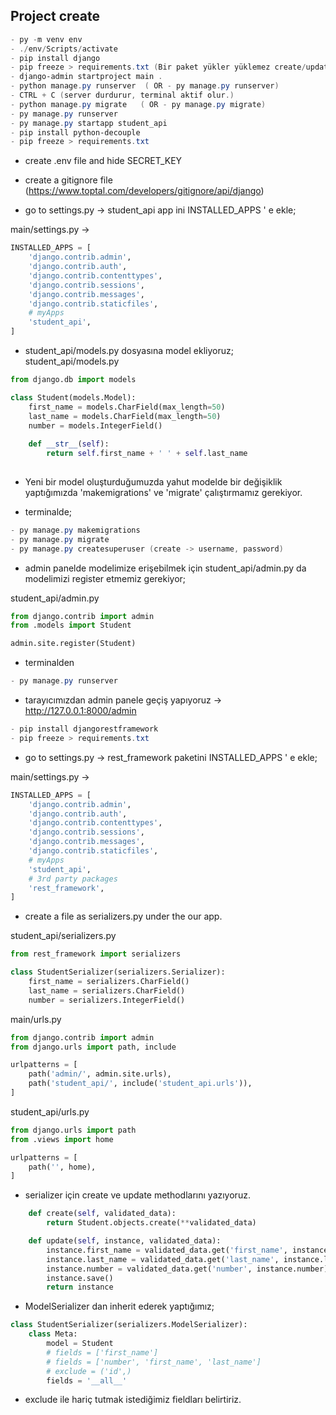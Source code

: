 
## Project create

```powershell
- py -m venv env
- ./env/Scripts/activate
- pip install django
- pip freeze > requirements.txt (Bir paket yükler yüklemez create/update edilmeli.)
- django-admin startproject main .
- python manage.py runserver  ( OR - py manage.py runserver)
- CTRL + C (server durdurur, terminal aktif olur.)
- python manage.py migrate   ( OR - py manage.py migrate)
- py manage.py runserver 
- py manage.py startapp student_api
- pip install python-decouple
- pip freeze > requirements.txt
```
- create .env file and hide SECRET_KEY
- create a gitignore file (https://www.toptal.com/developers/gitignore/api/django)

- go to settings.py -> student_api app ini INSTALLED_APPS ' e ekle;

main/settings.py ->
```py
INSTALLED_APPS = [
    'django.contrib.admin',
    'django.contrib.auth',
    'django.contrib.contenttypes',
    'django.contrib.sessions',
    'django.contrib.messages',
    'django.contrib.staticfiles',
    # myApps
    'student_api',
]
```

- student_api/models.py dosyasına model ekliyoruz;
student_api/models.py

```py
from django.db import models

class Student(models.Model):
    first_name = models.CharField(max_length=50)
    last_name = models.CharField(max_length=50)
    number = models.IntegerField()
    
    def __str__(self):
        return self.first_name + ' ' + self.last_name
    
```

- Yeni bir model oluşturduğumuzda yahut modelde bir değişiklik yaptığımızda 'makemigrations' ve 'migrate' çalıştırmamız gerekiyor.

- terminalde;
 
```powershell
- py manage.py makemigrations
- py manage.py migrate
- py manage.py createsuperuser (create -> username, password)
```

- admin panelde modelimize erişebilmek için student_api/admin.py da modelimizi register etmemiz gerekiyor;

student_api/admin.py
```py
from django.contrib import admin
from .models import Student

admin.site.register(Student)
```

- terminalden

```powershell
- py manage.py runserver
```

- tarayıcımızdan admin panele geçiş yapıyoruz ->
http://127.0.0.1:8000/admin


```powershell
- pip install djangorestframework
- pip freeze > requirements.txt
```

- go to settings.py -> rest_framework paketini INSTALLED_APPS ' e ekle;

main/settings.py ->

```py
INSTALLED_APPS = [
    'django.contrib.admin',
    'django.contrib.auth',
    'django.contrib.contenttypes',
    'django.contrib.sessions',
    'django.contrib.messages',
    'django.contrib.staticfiles',
    # myApps
    'student_api',
    # 3rd party packages
    'rest_framework',
]
```

- create a file as serializers.py under the our app.

student_api/serializers.py
```py
from rest_framework import serializers

class StudentSerializer(serializers.Serializer):
    first_name = serializers.CharField()
    last_name = serializers.CharField()
    number = serializers.IntegerField()
```

main/urls.py
```py
from django.contrib import admin
from django.urls import path, include

urlpatterns = [
    path('admin/', admin.site.urls),
    path('student_api/', include('student_api.urls')),
]
```

student_api/urls.py
```py
from django.urls import path
from .views import home

urlpatterns = [
    path('', home),
]
```


- serializer için create ve update methodlarını yazıyoruz.

```py
    def create(self, validated_data):
        return Student.objects.create(**validated_data)

    def update(self, instance, validated_data):
        instance.first_name = validated_data.get('first_name', instance.first_name)
        instance.last_name = validated_data.get('last_name', instance.last_name)
        instance.number = validated_data.get('number', instance.number)
        instance.save()
        return instance

```


- ModelSerializer dan inherit ederek yaptığımız; 

```py
class StudentSerializer(serializers.ModelSerializer):
    class Meta:
        model = Student
        # fields = ['first_name']
        # fields = ['number', 'first_name', 'last_name']
        # exclude = ('id',) 
        fields = '__all__'
```

- exclude ile hariç tutmak istediğimiz fieldları belirtiriz. 

